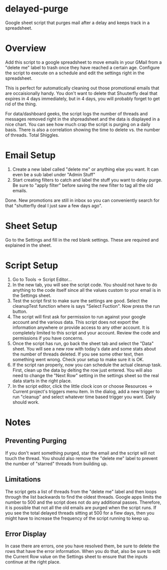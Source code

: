 # delayed-purge
Google sheet script that purges mail after a delay and keeps track in a spreadsheet.

# Overview
Add this script to a google spreadsheet to move emails in your GMail from a "delete me" label to trash once they have reached a certain age.  Configure the script to execute on a schedule and edit the settings right in the spreadsheet.

This is perfect for automatically cleaning out those promotional emails that are occaisionally handy.  You don't want to delete that Shuuterfly deal that expires in 4 days immediately, but in 4 days, you will probably forget to get rid of the thing.

For data/dashboard geeks, the script logs the number of threads and messages removed right in the shpreadsheet and the data is displayed in a nice chart.  You can see how much crap the script is purging on a daily basis.  There is also a correlation showing the time to delete vs. the number of threads.  Total Shiggles.

# Email Setup
1. Create a new label called "delete me" or anything else you want.  It can even be a sub label under "Admin Stuff"
1. Start creating filters to catch and label the stuff you want to delay purge.  Be sure to "apply filter" before saving the new filter to tag all the old emails.

Done.  New promotions are still in inbox so you can conveniently search for that "shutterfly deal I just saw a few days ago".

# Sheet Setup
Go to the Settings and fill in the red blank settings.  These are required and explained in the sheet.

# Script Setup
1. Go to Tools -> Script Editor...
1. In the new tab, you will see the script code.  You should not have to do anything to the code itself since all the values custom to your email is in the Settings sheet.
1. Test the script first to make sure the settings are good.  Select the cleanupTest function where is says "Select Fuction".  Now press the run button.
1. The script will first ask for permission to run against your google account and the various data.  This script does not export the information anywhere or provide access to any other account.  It is completely limited to this script and your account.  Review the code and permissions if you have concerns.
1. Once the script has run, go back the sheet tab and select the "Data" sheet.  You will see a new row with today's date and some stats about the number of threads deleted.  If you see some other text, then something went wrong.  Check your setup to make sure it is OK.
1. If the script ran properly, now you can schedule the actual cleanup task.  First, clean up the data by delting the row just entered.  You will also need to change the "Next Row" setting in the settings sheet so the real data starts in the right place.
1. In the script editor, click the little clock icon or choose Resources -> Current project's triggers menu item.  In the dialog, add a new trigger to run "cleanup" and select whatever time based trigger you want.  Daily should work.

# Notes

## Preventing Purging
If you don't want something purged, star the email and the script will not touch the thread.  You should also remove the "delete me" label to prevent the number of "starred" threads from building up. 

## Limitations
The script gets a list of threads from the "delete me" label and then loops through the list backwards to find the oldest threads.  Google apps limits the number to 500 and the script does not do any additional passes.  Therefore, it is possible that not all the old emails are purged when the script runs.  If you see the total delayed threads sitting at 500 for a fiew days, then you might have to increase the frequency of the script running to keep up.

## Error Display
In case there are errors, one you have resolved them, be sure to delete the rows that have the error information.  When you do that, also be sure to edit the Current Row value on the Settings sheet to ensure that the inputs continue at the right place.
